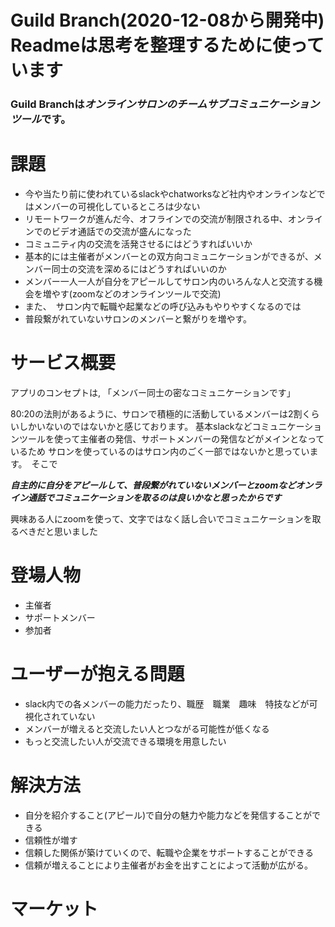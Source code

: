 # Guild Branch(2020-12-08から開発中)　　Readmeは思考を整理するために使っています

### Guild Branchは***オンラインサロンのチームサブコミュニケーションツール***です。



# 課題
- 今や当たり前に使われているslackやchatworksなど社内やオンラインなどではメンバーの可視化しているところは少ない
- リモートワークが進んだ今、オフラインでの交流が制限される中、オンラインでのビデオ通話での交流が盛んになった
- コミュニティ内の交流を活発させるにはどうすればいいか
- 基本的には主催者がメンバーとの双方向コミュニケーションができるが、メンバー同士の交流を深めるにはどうすればいいのか
- メンバー一人一人が自分をアピールしてサロン内のいろんな人と交流する機会を増やす(zoomなどのオンラインツールで交流)
- また、　サロン内で転職や起業などの呼び込みもやりやすくなるのでは
- 普段繋がれていないサロンのメンバーと繋がりを増やす。

# サービス概要
アプリのコンセプトは, 「メンバー同士の密なコミュニケーションです」

80:20の法則があるように、サロンで積極的に活動しているメンバーは2割くらいしかいないのではないかと感じております。
基本slackなどコミュニケーションツールを使って主催者の発信、サポートメンバーの発信などがメインとなっているため
サロンを使っているのはサロン内のごく一部ではないかと思っています。　そこで

***自主的に自分をアピールして、普段繋がれていないメンバーとzoomなどオンライン通話でコミュニケーションを取るのは良いかなと思ったからです***　

興味ある人にzoomを使って、文字ではなく話し合いでコミュニケーションを取るべきだと思いました

# 登場人物
- 主催者
- サポートメンバー
- 参加者

# ユーザーが抱える問題
- slack内での各メンバーの能力だったり、職歴　職業　趣味　特技などが可視化されていない
- メンバーが増えると交流したい人とつながる可能性が低くなる
- もっと交流したい人が交流できる環境を用意したい


# 解決方法
- 自分を紹介すること(アピール)で自分の魅力や能力などを発信することができる
- 信頼性が増す
- 信頼した関係が築けていくので、転職や企業をサポートすることができる
- 信頼が増えることにより主催者がお金を出すことによって活動が広がる。

# マーケット
